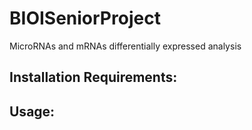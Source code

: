 # BIOISeniorProject
MicroRNAs and mRNAs differentially expressed analysis 

## Installation Requirements:

## Usage:

